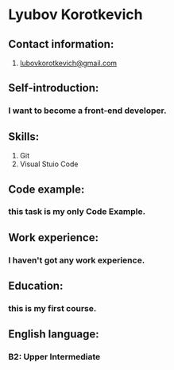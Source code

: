 # Lyubov Korotkevich
## Contact information:
1. lubovkorotkevich@gmail.com
## Self-introduction:
### I want to become a front-end developer.
## Skills:
1. Git
2. Visual Stuio Code
## Code example:
### this task is my only Code Example.
## Work experience:
### I haven't got any work experience.
## Education:
### this is my first course.
## English language:
### B2: Upper Intermediate

